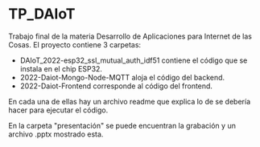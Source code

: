 # TP_DAIoT
Trabajo final de la materia Desarrollo de Aplicaciones para Internet de las Cosas.
El proyecto contiene 3 carpetas:
  
  *  DAIoT_2022-esp32_ssl_mutual_auth_idf51 contiene el código que se instala en el chip ESP32.
  *  2022-Daiot-Mongo-Node-MQTT aloja el código del backend.
  *  2022-Daiot-Frontend corresponde al código del frontend.

En cada una de ellas hay un archivo readme que explica lo de se debería hacer para ejecutar el código.

En la carpeta "presentación" se puede encuentran la grabación y un archivo .pptx mostrado esta.